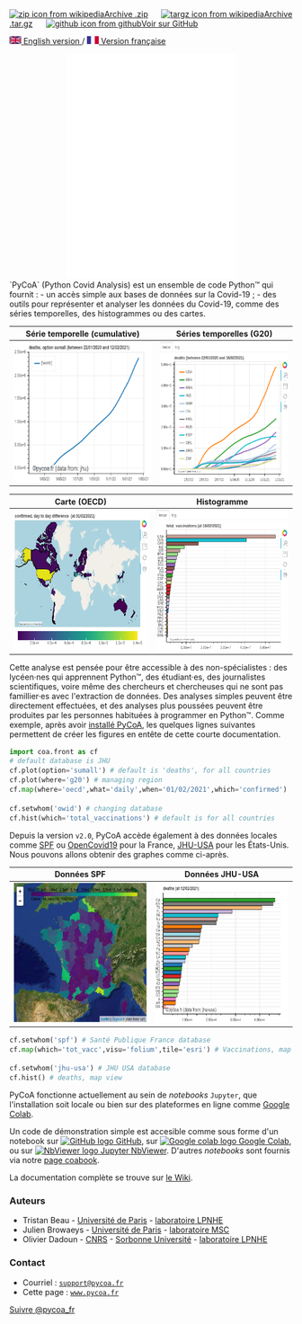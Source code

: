<!-- # <img src="fig/logo-anime.gif" width="140px" align=top> 
Avril 2020 / Février 2021 -->

<section id="downloads" class="clearfix">
  <a href="https://github.com/coa-project/pycoa/archive/v2.0.zip" id="download-zip" class="button" target=_blank><span><img src="https://upload.wikimedia.org/wikipedia/commons/9/9c/The_Unarchiver_zip.png" height="25px" align="bottom" alt="zip icon from wikipedia">Archive .zip</span></a>
  &nbsp;&nbsp;&nbsp;&nbsp;
  <a href="https://github.com/coa-project/pycoa/archive/v2.0.tar.gz" id="download-tar-gz" class="button" target=_blank><span>
    <img src="https://upload.wikimedia.org/wikipedia/commons/e/e4/Tar_gz_archive_icon.svg" height="25px" align="bottom" alt="targz icon from wikipedia">Archive .tar.gz</span></a>
  &nbsp;&nbsp;&nbsp;&nbsp;
  <a href="https://github.com/coa-project/pycoa/tree/v2.0" id="view-on-github" class="button" target=_blank><span><img src="https://github.githubassets.com/images/modules/logos_page/GitHub-Mark.png" height="25px" align="bottom" alt="github icon from github">Voir sur GitHub</span></a>
</section>

[<img src="fig/UK.png" height="14px" alt="UK flag"> English  version ](http://www.pycoa.fr/index) / 
[ <img src="fig/FR.png" height="14px" alt="FR flag"> Version française ](http://www.pycoa.fr/index_FR) 

<center>
<iframe height="400" src="fig/pycoa_v2.0_mapworld.html" frameborder="0"></iframe>
</center>
`PyCoA` (Python Covid Analysis) est un ensemble de code Python™ qui fournit :
- un accès simple aux bases de données sur la Covid-19 ;
- des outils pour représenter et analyser les données du Covid-19, comme des séries temporelles, des histogrammes ou des cartes.

|Série temporelle (cumulative) | Séries temporelles (G20) |
|------------|-------------|
|<a href="fig/pycoa_v2.0_plot_sumall.html" target="_blank"><img src="fig/pycoa_v2.0_plot_sumall.png" height="250px"></a>|<a href="fig/pycoa_v2.0_plot_g20.html" target="_blank"><img src="fig/pycoa_v2.0_plot_g20.png" height="250px"></a>|

|Carte (OECD) | Histogramme | 
|------------|-------------|
|<a href="fig/pycoa_v2.0_map_oecd.html" target="_blank"><img src="fig/pycoa_v2.0_map_oecd.png" height="250px"></a>|<a href="fig/pycoa_v2.0_hist_bycountry.html" target="_blank"><img src="fig/pycoa_v2.0_hist_bycountry.png" height="250px"></a>|

<!--<img src="fig/pycoa_v2.0_hist_byvalue.png" height="200px" align=top>-->
<!-- <img src="fig/pycoa_v2.0_pandas.png" height="200px" align=top> -->

Cette analyse est pensée pour être accessible à des non-spécialistes : des lycéen·nes qui apprennent Python™, des étudiant·es, des journalistes scientifiques, voire même des chercheurs et chercheuses qui ne sont pas famillier·es avec l'extraction de données. Des analyses simples peuvent être directement effectuées, et des analyses plus poussées peuvent être produites par les personnes habituées à programmer en Python™. Comme exemple, après avoir <a href="https://github.com/coa-project/pycoa/wiki/FR:Install" target=_blank>installé PyCoA</a>, les quelques lignes suivantes permettent de créer les figures en entête de cette courte documentation.

```python
import coa.front as cf
# default database is JHU
cf.plot(option='sumall') # default is 'deaths', for all countries
cf.plot(where='g20') # managing region
cf.map(where='oecd',what='daily',when='01/02/2021',which='confirmed')

cf.setwhom('owid') # changing database
cf.hist(which='total_vaccinations') # default is for all countries
```
Depuis la version `v2.0`, PyCoA accède également à des données locales comme [SPF](https://www.santepubliquefrance.fr/dossiers/coronavirus-covid-19) ou [OpenCovid19](https://github.com/opencovid19-fr) pour la France, [JHU-USA](https://coronavirus.jhu.edu/) pour les États-Unis. Nous pouvons allons obtenir des graphes comme ci-après.

|Données SPF | Données JHU-USA |
|------------|-------------|
|<a href="fig/pycoa_v2.0_spf.html" target="_blank"><img src="fig/pycoa_v2.0_spf.png" height="250px"></a>|<a href="fig/pycoa_v2.0_jhu-usa.html" target="_blank"><img src="fig/pycoa_v2.0_jhu-usa.png" height="250px"></a>|

```python
cf.setwhom('spf') # Santé Publique France database
cf.map(which='tot_vacc',visu='folium',tile='esri') # Vaccinations, map view with folium visualization output

cf.setwhom('jhu-usa') # JHU USA database
cf.hist() # deaths, map view
```

PyCoA fonctionne actuellement au sein de _notebooks_ `Jupyter`, que l'installation soit locale ou bien sur des plateformes en ligne comme <a href="https://colab.research.google.com/" target=_blank>Google Colab</a>.

Un code de démonstration simple est accesible comme sous forme d'un notebook sur <a href="https://github.com/coa-project/coabook/blob/master/demo_pycoa.ipynb" target=_blank ><img src="https://github.githubassets.com/images/modules/logos_page/GitHub-Mark.png" height="20" alt="GitHub logo" /> GitHub</a>, sur <a href="https://colab.research.google.com/github/coa-project/coabook/blob/master/demo_pycoa.ipynb" target=_blank ><img src="https://colab.research.google.com/img/colab_favicon_256px.png" height="20" alt="Google colab logo" /> Google Colab</a>, ou sur <a href="https://nbviewer.jupyter.org/github/coa-project/coabook/blob/master/demo_pycoa.ipynb" target=_blank ><img src="https://nbviewer.jupyter.org/static/img/nav_logo.svg" height="20" alt="NbViewer logo" /> Jupyter NbViewer</a>. D'autres _notebooks_ sont fournis via notre <a href="https://github.com/coa-project/coabook/blob/master/README.md" target=_blank >page coabook</a>.

La documentation complète se trouve sur <a href="https://github.com/coa-project/pycoa/wiki/FR:Home" target=_blank>le Wiki</a>.

### Auteurs

* Tristan Beau - [Université de Paris](http://u-paris.fr) - [laboratoire LPNHE](http://lpnhe.in2p3.fr/)
* Julien Browaeys - [Université de Paris](http://u-paris.fr) - [laboratoire MSC](http://www.msc.univ-paris-diderot.fr/)
* Olivier Dadoun - [CNRS](http://cnrs.fr) - [Sorbonne Université](https://www.sorbonne-universite.fr/) - [laboratoire LPNHE](http://lpnhe.in2p3.fr/)

### Contact
* Courriel : [`support@pycoa.fr`](mailto:support@pycoa.fr)
* Cette page : [`www.pycoa.fr`](http://www.pycoa.fr/index_FR)

<a href="https://twitter.com/pycoa_fr?ref_src=twsrc%5Etfw" class="twitter-follow-button" data-show-count="false">Suivre @pycoa_fr</a><script async src="https://platform.twitter.com/widgets.js" charset="utf-8"></script>

<!--from https://www.buttons.social-->
<script>document.write('<a href="https://www.facebook.com/sharer/sharer.php?u='+encodeURIComponent(document.URL)+'"target="_blank"title="Facebook"style="display:inline-block;vertical-align:middle;width:2em;height:2em;border-radius:10%;box-shadow:0 0 0 .1em #fff inset,.1em .1em 0.1em rgba(0,0,0,.3);background:#3b5998;"><svg style="display:block;fill:#fff;height:44%;margin:28% auto;" viewBox="0 -256 864 1664"><path transform="matrix(1,0,0,-1,-95,1280)" d="M 959,1524 V 1260 H 802 q -86,0 -116,-36 -30,-36 -30,-108 V 927 H 949 L 910,631 H 656 V -128 H 350 V 631 H 95 v 296 h 255 v 218 q 0,186 104,288.5 104,102.5 277,102.5 147,0 228,-12 z" /></svg></a> <a href="https://twitter.com/share?url='+encodeURIComponent(document.URL)+'&text='+encodeURIComponent(document.title)+'"target="_blank"title="Twitter"style="display:inline-block;vertical-align:middle;width:2em;height:2em;border-radius:10%;box-shadow:0 0 0 .1em #fff inset,.1em .1em 0.1em rgba(0,0,0,.3);background:#1b95e0;"><svg style="display:block;fill:#fff;height:36%;margin:32% auto;" viewBox="0 -256 1576 1280"><path transform="matrix(1,0,0,-1,-44,1024)" d="m 1620,1128 q -67,-98 -162,-167 1,-14 1,-42 0,-130 -38,-259.5 Q 1383,530 1305.5,411 1228,292 1121,200.5 1014,109 863,54.5 712,0 540,0 269,0 44,145 q 35,-4 78,-4 225,0 401,138 -105,2 -188,64.5 -83,62.5 -114,159.5 33,-5 61,-5 43,0 85,11 Q 255,532 181.5,620.5 108,709 108,826 v 4 q 68,-38 146,-41 -66,44 -105,115 -39,71 -39,154 0,88 44,163 Q 275,1072 448.5,982.5 622,893 820,883 q -8,38 -8,74 0,134 94.5,228.5 94.5,94.5 228.5,94.5 140,0 236,-102 109,21 205,78 -37,-115 -142,-178 93,10 186,50 z" /></svg></a> <a href="https://www.reddit.com/submit?url='+encodeURIComponent(document.URL)+'&title='+encodeURIComponent(document.title)+'"target="_blank"title="Reddit"style="display:inline-block;vertical-align:middle;width:2em;height:2em;border-radius:10%;box-shadow:0 0 0 .1em #fff inset,.1em .1em 0.1em rgba(0,0,0,.3);background:#ff4500;"><svg style="display:block;fill:#fff;height:46%;margin:26% auto;" viewBox="0 -256 1792 1692"><path transform="matrix(1,0,0,-1,0,1280)" d="m 1792,690 q 0,-58 -29,-105.5 -30,-47.5 -80,-72.5 12,-46 12,-96 0,-155 -106,-287 Q 1482,-3 1298,-79.5 1114,-156 898,-156 682,-156 498.5,-79.5 315,-3 208.5,129 102,261 102,416 q 0,47 11,94 Q 62,535 31,583.5 0,632 0,690 q 0,82 58,140.5 58,58.5 141,58.5 85,0 145,-63 218,152 515,162 l 116,521 q 3,13 15,21 12,8 26,5 l 369,-81 q 18,37 54,60 36,22 79,22 62,0 106,-43 44,-44 44,-106 0,-62 -44,-106 -44,-44 -106,-44 -62,0 -105,44 -44,43 -44,105 l -334,74 -104,-472 q 300,-9 519,-160 58,61 143,61 83,0 141,-58.5 58,-58.5 58,-140.5 z M 418,491 q 0,-62 43.5,-106 43.5,-44 105.5,-44 62,0 106,44 44,44 44,106 0,62 -44,105.5 Q 629,640 567,640 506,640 462,596 418,552 418,491 z m 810,-355 q 11,11 11,26 0,15 -11,26 -10,10 -25,10 -15,0 -26,-10 -41,-42 -121,-62 -80,-20 -160,-20 -80,0 -160,20 -80,20 -121,62 -11,10 -26,10 -15,0 -25,-10 Q 553,178 553,162.5 553,147 564,136 607,93 682.5,68 758,43 805,38.5 852,34 896,34 q 44,0 91,4.5 47,4.5 123,29.5 75,25 118,68 z m -3,205 q 62,0 106,44 43,44 43,106 0,61 -44,105 -44,44 -105,44 -62,0 -106,-43.5 -44,-43.5 -44,-105.5 0,-62 44,-106 44,-44 106,-44 z" /></svg></a> <a href="mailto:?body='+encodeURIComponent(document.URL)+'%0A%0A'+encodeURIComponent(document.querySelector('meta[name=description]')?document.querySelector('meta[name=description]').content:'')+'&subject='+encodeURIComponent(document.title)+'"title="Mail"style="display:inline-block;vertical-align:middle;width:2em;height:2em;border-radius:10%;box-shadow:0 0 0 .1em #fff inset,.1em .1em 0.1em rgba(0,0,0,.3);background:#555;"><svg style="display:block;fill:#fff;height:36%;margin:32% auto;" viewBox="0 -256 1792 1408"><path transform="matrix(1,0,0,-1,0,1024)" d="M 1792,826 V 32 q 0,-66 -47,-113 -47,-47 -113,-47 H 160 Q 94,-128 47,-81 0,-34 0,32 V 826 Q 44,777 101,739 463,493 598,394 655,352 690.5,328.5 726,305 785,280.5 844,256 895,256 h 1 1 q 51,0 110,24.5 59,24.5 94.5,48 35.5,23.5 92.5,65.5 170,123 498,345 57,39 100,87 z m 0,294 q 0,-79 -49,-151 -49,-72 -122,-123 -376,-261 -468,-325 -10,-7 -42.5,-30.5 -32.5,-23.5 -54,-38 Q 1035,438 1004.5,420 974,402 947,393 q -27,-9 -50,-9 h -1 -1 q -23,0 -50,9 -27,9 -57.5,27 -30.5,18 -52,32.5 -21.5,14.5 -54,38 Q 649,514 639,521 548,585 377,703.5 206,822 172,846 110,888 55,961.5 0,1035 0,1098 q 0,78 41.5,130 41.5,52 118.5,52 h 1472 q 65,0 112.5,-47 47.5,-47 47.5,-113 z" /></svg></a> <a href="https://www.linkedin.com/shareArticle?url='+encodeURIComponent(document.URL)+'&title='+encodeURIComponent(document.title)+'"target="_blank"title="LinkedIn"style="display:inline-block;vertical-align:middle;width:2em;height:2em;border-radius:10%;box-shadow:0 0 0 .1em #fff inset,.1em .1em 0.1em rgba(0,0,0,.3);background:#0077b5;"><svg style="display:block;fill:#fff;height:42%;margin:29% auto;" viewBox="0 -256 1536 1468"><path transform="matrix(1,0,0,-1,0,1132)" d="M 349,911 V -80 H 19 v 991 h 330 z m 21,306 q 1,-73 -50.5,-122 Q 268,1046 184,1046 h -2 q -82,0 -132,49 -50,49 -50,122 0,74 51.5,123 51.5,48 134.5,48 83,0 133,-48 50,-49 51,-123 z M 1536,488 V -80 h -329 v 530 q 0,105 -40,164.5 Q 1126,674 1040,674 977,674 934.5,639.5 892,605 871,554 860,524 860,473 V -80 H 531 q 2,399 2,647 0,248 -1,296 l -1,48 H 860 V 767 h -2 q 20,32 41,56 21,24 56.5,52 35.5,28 87.5,43.5 51,15.5 114,15.5 171,0 275,-113.5 Q 1536,707 1536,488 z" /></svg></a> <a href="https://www.buttons.social/share/#'+encodeURIComponent(document.URL)+','+encodeURIComponent(document.title)+','+encodeURIComponent(document.querySelector('meta[name=description]')?document.querySelector('meta[name=description]').content:'')+'"target="_blank"title="More Services"style="display:inline-block;vertical-align:middle;width:2em;height:2em;border-radius:10%;box-shadow:0 0 0 .1em #fff inset,.1em .1em 0.1em rgba(0,0,0,.3);background:#ab2515;"><svg style="display:block;fill:#fff;height:28%;margin:46% auto 0;" viewBox="0 0 10 4"><circle cx="2" cy="2" r="1" /><circle cx="5" cy="2" r="1" /><circle cx="8" cy="2" r="1" /></svg></a>');</script><!--end buttons.social-->
